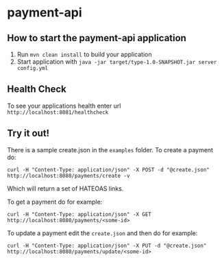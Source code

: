 # payment-api

How to start the payment-api application
---

1. Run `mvn clean install` to build your application
1. Start application with `java -jar target/type-1.0-SNAPSHOT.jar server config.yml`

Health Check
---

To see your applications health enter url `http://localhost:8081/healthcheck`

Try it out!
---

There is a sample create.json in the `examples` folder. To create a payment do:

`curl -H "Content-Type: application/json" -X POST -d "@create.json" http://localhost:8080/payments/create -v`

Which will return a set of HATEOAS links.

To get a payment do for example:

`curl -H "Content-Type: application/json" -X GET http://localhost:8080/payments/<some-id>`

To update a payment edit the `create.json` and then do for example:

`curl -H "Content-Type: application/json" -X PUT -d "@create.json" http://localhost:8080/payments/update/<some-id>`